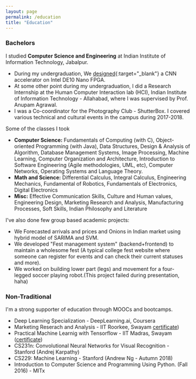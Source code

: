 ```yaml
---
layout: page
permalink: /education
title: "Education"
---
```


### **Bachelors**

I studied **Computer Science and Engineering** at Indian Institute of Information Technology, Jabalpur.

* During my undergraduation, We [designed](https://github.com/tirumalnaidu/opencl-hls-cnn-accelerator){:target="_blank"} a CNN accelerator on Intel DE10 Nano FPGA.
* At some other point during my undergraduation, I did a Research Internship at the Human Computer Interaction lab (HCI), Indian Institute of Information Technology - Allahabad, where I was supervised by Prof. Anupam Agrawal.
* I was a Co-coordinator for the Photography Club - ShutterBox. I covered various technical and cultural events in the campus during 2017-2018.


Some of the classes I took
* **Computer Science:** Fundamentals of Computing (with C), Object-oriented Programming (with Java), Data Structures, Design & Analysis of Algorithm, Database Management Systems, Image Processing, Machine Learning, Computer Organization and Architecture, Introduction to Software Engineering (Agile methodologies, UML, etc), Computer Networks, Operating Systems and Language Theory.
* **Math and Science:** Differential Calculus, Integral Calculus, Engineering Mechanics, Fundamental of Robotics, Fundamentals of Electronics, Digital Electronics
* **Misc:** Effective Communication Skills, Culture and Human values, Engineering Design, Marketing Research and Analysis, Manufacturing Processes, Soft Skills, Indian Philosophy and Literature

I've also done few group based academic projects:
* We Forecasted arrivals and prices and Onions in Indian market using hybrid model of SARIMA and SVM.
* We developed "Fest management system" (backend+frontend) to maintain a wholesome fest (A typical college fest website where someone can register for events and can check their current statuses and more).
* We worked on building lower part (legs) and movement for a four-legged soccer playing robot.(This project failed during presentation, haha)


### **Non-Traditional**

I'm a strong supporter of education through MOOCs and bootcamps.
* Deep Learning Specialization - DeepLearning.ai, Coursera
* Marketing Reserach and Analysis - IIT Roorkee, Swayam [certificate](https://drive.google.com/file/d/1fs9FRNUo6FU38GZ7omSjEvK-c_WkGQMs/view))
* Practical Machine Learnig with Tensorflow - IIT Madras, Swayam ([certificate](https://drive.google.com/file/d/1xRh1FQtjkVmhthW2E6tGnRgPb3tdj0-R/view))
* CS231n: Convolutional Neural Networks for Visual Recognition - Stanford (Andrej Karpathy)
* CS229: Machine Learning - Stanford (Andrew Ng - Autumn 2018)
* Introduction to Computer Science and Programming Using Python. (Fall 2016) - MITx









